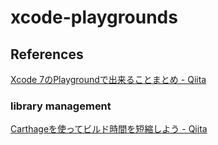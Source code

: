 xcode-playgrounds
============

References
-----------
[Xcode 7のPlaygroundで出来ることまとめ - Qiita](http://qiita.com/mono0926/items/9f8324637d1dca1e7075)


### library management

[Carthageを使ってビルド時間を短縮しよう - Qiita](http://qiita.com/yuta-t/items/97fe9bc2bf2e97da7ec1)
